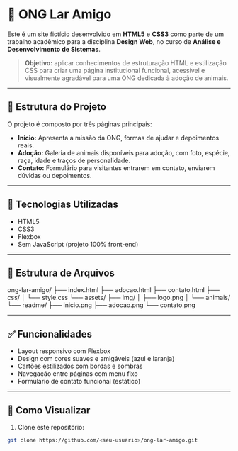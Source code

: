 # 🐾 ONG Lar Amigo

Este é um site fictício desenvolvido em **HTML5** e **CSS3** como parte de um trabalho acadêmico para a disciplina **Design Web**, no curso de **Análise e Desenvolvimento de Sistemas**.

> **Objetivo:** aplicar conhecimentos de estruturação HTML e estilização CSS para criar uma página institucional funcional, acessível e visualmente agradável para uma ONG dedicada à adoção de animais.

---

## 📄 Estrutura do Projeto

O projeto é composto por três páginas principais:

- **Início:** Apresenta a missão da ONG, formas de ajudar e depoimentos reais.
- **Adoção:** Galeria de animais disponíveis para adoção, com foto, espécie, raça, idade e traços de personalidade.
- **Contato:** Formulário para visitantes entrarem em contato, enviarem dúvidas ou depoimentos.

---

## 🚀 Tecnologias Utilizadas

- HTML5
- CSS3
- Flexbox
- Sem JavaScript (projeto 100% front-end)

---

## 📁 Estrutura de Arquivos

ong-lar-amigo/
├── index.html
├── adocao.html
├── contato.html
├── css/
│ └── style.css
└── assets/
├── img/
│ ├── logo.png
│ └── animais/
└── readme/
├── inicio.png
├── adocao.png
└── contato.png

---

## ✅ Funcionalidades

- Layout responsivo com Flexbox
- Design com cores suaves e amigáveis (azul e laranja)
- Cartões estilizados com bordas e sombras
- Navegação entre páginas com menu fixo
- Formulário de contato funcional (estático)

---

## 🧪 Como Visualizar

1. Clone este repositório:
```bash
git clone https://github.com/<seu-usuario>/ong-lar-amigo.git
